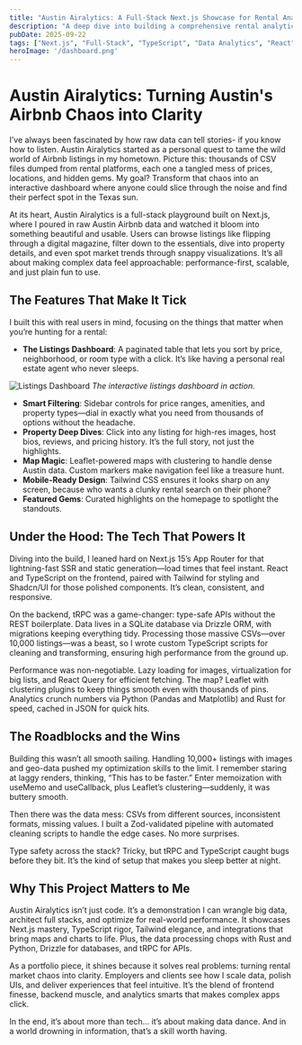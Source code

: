 ```yaml
---
title: "Austin Airalytics: A Full-Stack Next.js Showcase for Rental Analytics"
description: "A deep dive into building a comprehensive rental analytics platform with Next.js, showcasing full-stack development and data processing skills."
pubDate: 2025-09-22
tags: ["Next.js", "Full-Stack", "TypeScript", "Data Analytics", "React", "tRPC"]
heroImage: '/dashboard.png'
---
```


# Austin Airalytics: Turning Austin's Airbnb Chaos into Clarity

I’ve always been fascinated by how raw data can tell stories- if you know how to listen. Austin Airalytics started as a personal quest to tame the wild world of Airbnb listings in my hometown. Picture this: thousands of CSV files dumped from rental platforms, each one a tangled mess of prices, locations, and hidden gems. My goal? Transform that chaos into an interactive dashboard where anyone could slice through the noise and find their perfect spot in the Texas sun.

At its heart, Austin Airalytics is a full-stack playground built on Next.js, where I poured in raw Austin Airbnb data and watched it bloom into something beautiful and usable. Users can browse listings like flipping through a digital magazine, filter down to the essentials, dive into property details, and even spot market trends through snappy visualizations. It’s all about making complex data feel approachable: performance-first, scalable, and just plain fun to use.

## The Features That Make It Tick

I built this with real users in mind, focusing on the things that matter when you’re hunting for a rental:

- **The Listings Dashboard**: A paginated table that lets you sort by price, neighborhood, or room type with a click. It’s like having a personal real estate agent who never sleeps.

![Listings Dashboard](/dashboard.png)
*The interactive listings dashboard in action.*

- **Smart Filtering**: Sidebar controls for price ranges, amenities, and property types—dial in exactly what you need from thousands of options without the headache.
- **Property Deep Dives**: Click into any listing for high-res images, host bios, reviews, and pricing history. It’s the full story, not just the highlights.
- **Map Magic**: Leaflet-powered maps with clustering to handle dense Austin data. Custom markers make navigation feel like a treasure hunt.
- **Mobile-Ready Design**: Tailwind CSS ensures it looks sharp on any screen, because who wants a clunky rental search on their phone?
- **Featured Gems**: Curated highlights on the homepage to spotlight the standouts.

## Under the Hood: The Tech That Powers It

Diving into the build, I leaned hard on Next.js 15’s App Router for that lightning-fast SSR and static generation—load times that feel instant. React and TypeScript on the frontend, paired with Tailwind for styling and Shadcn/UI for those polished components. It’s clean, consistent, and responsive.

On the backend, tRPC was a game-changer: type-safe APIs without the REST boilerplate. Data lives in a SQLite database via Drizzle ORM, with migrations keeping everything tidy. Processing those massive CSVs—over 10,000 listings—was a beast, so I wrote custom TypeScript scripts for cleaning and transforming, ensuring high performance from the ground up.

Performance was non-negotiable. Lazy loading for images, virtualization for big lists, and React Query for efficient fetching. The map? Leaflet with clustering plugins to keep things smooth even with thousands of pins. Analytics crunch numbers via Python (Pandas and Matplotlib) and Rust for speed, cached in JSON for quick hits.

## The Roadblocks and the Wins

Building this wasn’t all smooth sailing. Handling 10,000+ listings with images and geo-data pushed my optimization skills to the limit. I remember staring at laggy renders, thinking, “This has to be faster.” Enter memoization with useMemo and useCallback, plus Leaflet’s clustering—suddenly, it was buttery smooth.

Then there was the data mess: CSVs from different sources, inconsistent formats, missing values. I built a Zod-validated pipeline with automated cleaning scripts to handle the edge cases. No more surprises.

Type safety across the stack? Tricky, but tRPC and TypeScript caught bugs before they bit. It’s the kind of setup that makes you sleep better at night.

## Why This Project Matters to Me

Austin Airalytics isn’t just code. It’s a demonstration I can wrangle big data, architect full stacks, and optimize for real-world performance. It showcases Next.js mastery, TypeScript rigor, Tailwind elegance, and integrations that bring maps and charts to life. Plus, the data processing chops with Rust and Python, Drizzle for databases, and tRPC for APIs.

As a portfolio piece, it shines because it solves real problems: turning rental market chaos into clarity. Employers and clients see how I scale data, polish UIs, and deliver experiences that feel intuitive. It’s the blend of frontend finesse, backend muscle, and analytics smarts that makes complex apps click.

In the end, it’s about more than tech... it’s about making data dance. And in a world drowning in information, that’s a skill worth having.